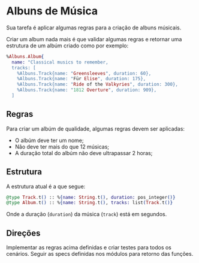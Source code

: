 # Albuns de Música

Sua tarefa é aplicar algumas regras para a criação de albuns músicais. 

Criar um album nada mais é que validar algumas regras e retornar uma estrutura de um albúm criado como por exemplo:

```elixir
%Albuns.Album{
  name: "Classical musics to remember,
  tracks: [
    %Albuns.Track{name: "Greensleeves", duration: 60},
    %Albuns.Track{name: "Für Elise", duration: 175},
    %Albuns.Track{name: "Ride of the Valkyries", duration: 300},
    %Albuns.Track{name: "1812 Overture", duration: 909},
  ]
```

## Regras

Para criar um albúm de qualidade, algumas regras devem ser aplicadas:

- O albúm deve ter um nome;
- Não deve ter mais do que 12 músicas;
- A duração total do albúm não deve ultrapassar 2 horas; 

## Estrutura

A estrutura atual é a que segue:

```elixir
@type Track.t() :: %{name: String.t(), duration: pos_integer()}
@type Album.t() :: %{name: String.t(), tracks: list(Track.t()}
```

Onde a duração (`duration`) da música (`track`) está em segundos.

## Direções

Implementar as regras acima definidas e criar testes para todos os cenários. Seguir as specs definidas nos módulos para retorno das funções.